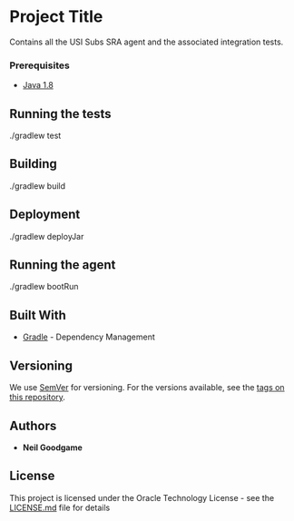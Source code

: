 # Project Title

Contains all the USI Subs SRA agent and the associated integration tests.

### Prerequisites

* [Java 1.8](https://www.java.com/) 

## Running the tests

./gradlew test

## Building

./gradlew build

## Deployment

./gradlew deployJar

## Running the agent

./gradlew bootRun

## Built With

* [Gradle](https://gradle.org/) - Dependency Management

## Versioning

We use [SemVer](http://semver.org/) for versioning. For the versions available, see the [tags on this repository](https://github.com/enasequence/subs-ena/tags). 

## Authors

* **Neil Goodgame**

## License

This project is licensed under the Oracle Technology License - see the [LICENSE.md](http://www.oracle.com/technetwork/licenses/distribution-license-152002.html) file for details


